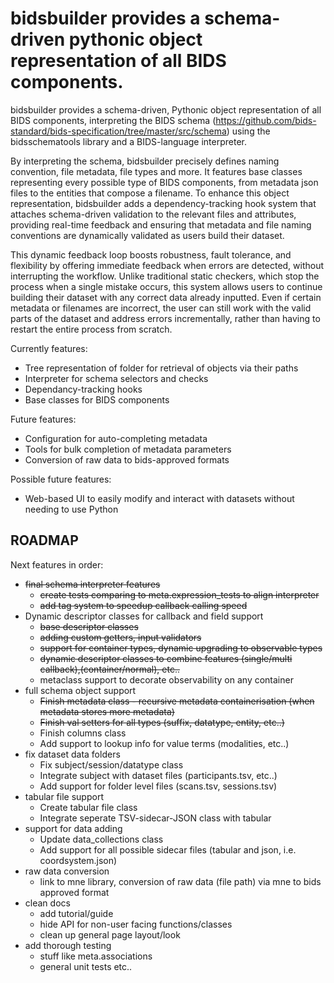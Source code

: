 # bidsbuilder provides a schema-driven pythonic object representation of all BIDS components. #

bidsbuilder provides a schema-driven, Pythonic object representation of all BIDS components, interpreting the BIDS schema (https://github.com/bids-standard/bids-specification/tree/master/src/schema) using the bidsschematools library and a BIDS-language interpreter.

By interpreting the schema, bidsbuilder precisely defines naming convention, file metadata, file types and more. It features base classes representing every possible type of BIDS components, from metadata json files to the entities that compose a filename. To enhance this object representation, bidsbuilder adds a dependency-tracking hook system that attaches schema-driven validation to the relevant files and attributes, providing real-time feedback and ensuring that metadata and file naming conventions are dynamically validated as users build their dataset.

This dynamic feedback loop boosts robustness, fault tolerance, and flexibility by offering immediate feedback when errors are detected, without interrupting the workflow. Unlike traditional static checkers, which stop the process when a single mistake occurs, this system allows users to continue building their dataset with any correct data already inputted. Even if certain metadata or filenames are incorrect, the user can still work with the valid parts of the dataset and address errors incrementally, rather than having to restart the entire process from scratch.

Currently features:
* Tree representation of folder for retrieval of objects via their paths
* Interpreter for schema selectors and checks
* Dependancy-tracking hooks
* Base classes for BIDS components

Future features:
* Configuration for auto-completing metadata
* Tools for bulk completion of metadata parameters
* Conversion of raw data to bids-approved formats

Possible future features:
* Web-based UI to easily modify and interact with datasets without needing to use Python

## ROADMAP ##

Next features in order:
* ~~final schema interpreter features~~
    * ~~create tests comparing to meta.expression_tests to align interpreter~~
    * ~~add tag system to speedup callback calling speed~~
* Dynamic descriptor classes for callback and field support
    * ~~base descriptor classes~~
    * ~~adding custom getters, input validators~~
    * ~~support for container types, dynamic upgrading to observable types~~
    * ~~dynamic descriptor classes to combine features (single/multi callback),(container/normal), etc..~~
    * metaclass support to decorate observability on any container
* full schema object support
    * ~~Finish metadata class - recursive metadata containerisation (when metadata stores more metadata)~~
    * ~~Finish val setters for all types (suffix, datatype, entity, etc..)~~
    * Finish columns class
    * Add support to lookup info for value terms (modalities, etc..)
* fix dataset data folders
    * Fix subject/session/datatype class
    * Integrate subject with dataset files (participants.tsv, etc..)
    * Add support for folder level files (scans.tsv, sessions.tsv)
* tabular file support
    * Create tabular file class
    * Integrate seperate TSV-sidecar-JSON class with tabular
* support for data adding
    * Update data_collections class
    * Add support for all possible sidecar files (tabular and json, i.e. coordsystem.json)
* raw data conversion
    * link to mne library, conversion of raw data (file path) via mne to bids approved format
* clean docs
    * add tutorial/guide
    * hide API for non-user facing functions/classes
    * clean up general page layout/look
* add thorough testing
    * stuff like meta.associations
    * general unit tests etc..
